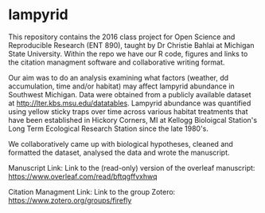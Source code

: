 # lampyrid
This repository contains the 2016 class project for Open Science and Reproducible Research (ENT 890), taught by Dr Christie Bahlai at Michigan State University. Within the repo we have our R code, figures and links to the citation managment software and collaborative writing format. 

Our aim was to do an analysis examining what factors (weather, dd accumulation, time and/or habitat) may affect lampyrid abundance in Southwest Michigan. Data were obtained from a publicly available dataset at http://lter.kbs.msu.edu/datatables. Lampyrid abundance was quantified using yellow sticky traps over time across various habitat treatments that have been established in Hickory Corners, MI at Kellogg Bioloigcal Station's Long Term Ecological Research Station since the late 1980's. 

We collaboratively came up with biological hypotheses, cleaned and formatted the dataset, analysed the data and wrote the manuscript. 

Manuscript Link:
Link to the (read-only) version of the overleaf manuscript: https://www.overleaf.com/read/bftqgffvxhwq

Citation Managment Link:
Link to the group Zotero: https://www.zotero.org/groups/firefly
